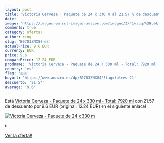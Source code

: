 ```yaml
---
layout: post
title: 'Victoria Cerveza - Paquete de 24 x 330 m al 21.57 % de descuento'
date: 
image: 'https://images-eu.ssl-images-amazon.com/images/I/41vacqV%2BobL._SL200_.jpg'
comments: true
category: ofertas
author: ring
slug: 'B07D3ZNX84-es'
actualPrice: 9.6 EUR
currency: EUR
price: 9.6
comparePrice: 12.24 EUR
prodname: 'Victoria Cerveza - Paquete de 24 x 330 ml - Total: 7920 ml'
country: 'es'
flag: '🇪🇸'
buyurl: 'https://www.amazon.es/dp/B07D3ZNX84/?tag=tolees-21'
descuento: '21.57'
average: '9.6'
---
```


Está [Victoria Cerveza - Paquete de 24 x 330 ml - Total: 7920 ml](https://www.amazon.es/dp/B07D3ZNX84/?tag=tolees-21) con 21.57 de descuento por 9.6 EUR (original: 12.24 EUR) en el siguiente enlace!

[![Victoria Cerveza - Paquete de 24 x 330 m](https://images-eu.ssl-images-amazon.com/images/I/41vacqV%2BobL._SL200_.jpg)](https://www.amazon.es/dp/B07D3ZNX84/?tag=tolees-21)

ℹ️:


[Ver la oferta!!](https://www.amazon.es/dp/B07D3ZNX84/?tag=tolees-21)
